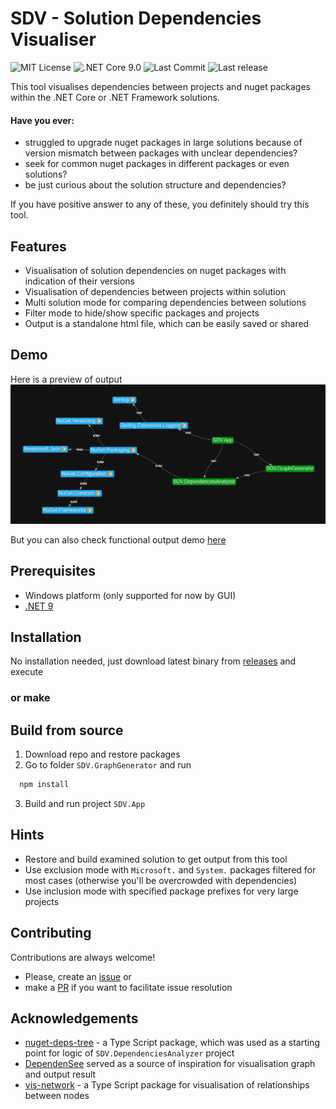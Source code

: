 # SDV - Solution Dependencies Visualiser

![MIT License](https://img.shields.io/github/license/AndriiLab/SDV)
![.NET Core 9.0](https://img.shields.io/badge/.net%20core-9.0-blue)
![Last Commit](https://img.shields.io/github/last-commit/AndriiLab/SDV)
![Last release](https://img.shields.io/github/release-date/AndriiLab/SDV)

This tool visualises dependencies between projects and nuget packages
within the .NET Core or .NET Framework solutions.

#### Have you ever:

- struggled to upgrade nuget packages in large solutions because of version
  mismatch between packages with unclear dependencies?
- seek for common nuget packages in different packages or even solutions?
- be just curious about the solution structure and dependencies?

If you have positive answer to any of these, you definitely should try this tool.

## Features

- Visualisation of solution dependencies on nuget packages
  with indication of their versions
- Visualisation of dependencies between projects within solution
- Multi solution mode for comparing dependencies between solutions
- Filter mode to hide/show specific packages and projects
- Output is a standalone html file, which can be easily saved or shared

## Demo

Here is a preview of output
![Preview](readme/img/sample.png)

But you can also check functional output demo [here](https://andriilab.github.io/demo-pages/SDV.html)

## Prerequisites

- Windows platform (only supported for now by GUI)
- [.NET 9](https://dotnet.microsoft.com/en-us/download/dotnet/9.0)

## Installation

No installation needed, just download latest binary
from [releases](https://github.com/AndriiLab/SDV/releases) and execute

### or make

## Build from source

1. Download repo and restore packages
2. Go to folder `SDV.GraphGenerator`  and run

```powershell
  npm install
```

3. Build and run project `SDV.App`

## Hints

- Restore and build examined solution to get output from this tool
- Use exclusion mode with `Microsoft.` and `System.` packages filtered for most
  cases (otherwise you'll be overcrowded with dependencies)
- Use inclusion mode with specified package prefixes for very large projects

## Contributing

Contributions are always welcome!

- Please, create an [issue](https://github.com/AndriiLab/SDV/issues/new) or
- make a [PR](https://github.com/AndriiLab/SDV/pulls)
if you want to facilitate issue resolution

## Acknowledgements

- [nuget-deps-tree](https://github.com/jfrog/nuget-deps-tree) - a Type Script
  package, which was used as a starting point for logic of `SDV.DependenciesAnalyzer` project
- [DependenSee](https://github.com/madushans/DependenSee) served as a source of inspiration
  for visualisation graph and output result
- [vis-network](https://github.com/visjs/vis-network) - a Type Script
  package for visualisation of relationships between nodes 
